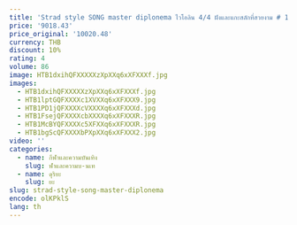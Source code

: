 ```yaml
---
title: 'Strad style SONG master diplonema ไวโอลิน 4/4 ฝังและแกะสลักที่สวยงาม # 11720'
price: '9018.43'
price_original: '10020.48'
currency: THB
discount: 10%
rating: 4
volume: 86
image: HTB1dxihQFXXXXXzXpXXq6xXFXXXf.jpg
images:
  - HTB1dxihQFXXXXXzXpXXq6xXFXXXf.jpg
  - HTB1lptGQFXXXXc1XVXXq6xXFXXX9.jpg
  - HTB1PD1jQFXXXXcVXXXXq6xXFXXXd.jpg
  - HTB1FsejQFXXXXcbXXXXq6xXFXXXR.jpg
  - HTB1McBYQFXXXXc5XFXXq6xXFXXXR.jpg
  - HTB1bgScQFXXXXbPXpXXq6xXFXXX2.jpg
video: ''
categories:
  - name: กีฬาและความบันเทิง
    slug: ฬาและความบ-นเท
  - name: ดุริยะ
    slug: ยะ
slug: strad-style-song-master-diplonema
encode: olKPklS
lang: th
---
```

  